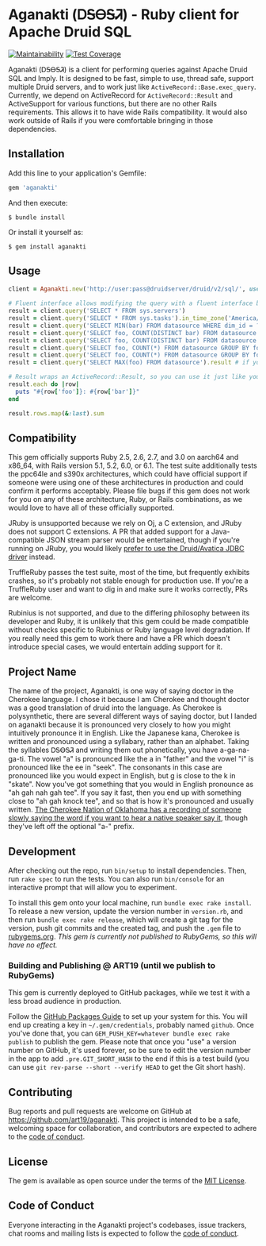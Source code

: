 # Aganakti (ᎠᎦᎾᎦᏘ) - Ruby client for Apache Druid SQL

[![Maintainability](https://api.codeclimate.com/v1/badges/2e54ebd1fc6ff0b8f12b/maintainability)](https://codeclimate.com/github/art19/aganakti/maintainability) [![Test Coverage](https://api.codeclimate.com/v1/badges/2e54ebd1fc6ff0b8f12b/test_coverage)](https://codeclimate.com/github/art19/aganakti/test_coverage)

Aganakti (ᎠᎦᎾᎦᏘ) is a client for performing queries against Apache Druid SQL and Imply. It is designed to be fast, simple to use, thread safe, support multiple Druid servers, and to work just like `ActiveRecord::Base.exec_query`. Currently, we depend on ActiveRecord for `ActiveRecord::Result` and ActiveSupport for various functions, but there are no other Rails requirements. This allows it to have wide Rails compatibility. It would also work outside of Rails if you were comfortable bringing in those dependencies.

## Installation

Add this line to your application's Gemfile:

```ruby
gem 'aganakti'
```

And then execute:

    $ bundle install

Or install it yourself as:

    $ gem install aganakti

## Usage

```ruby
client = Aganakti.new('http://user:pass@druidserver/druid/v2/sql/', user_agent_prefix: 'your-rails-app/1.0 (+http://www.example.com/)')

# Fluent interface allows modifying the query with a fluent interface before it executes
result = client.query('SELECT * FROM sys.servers')
result = client.query('SELECT * FROM sys.tasks').in_time_zone('America/Los_Angeles')
result = client.query('SELECT MIN(bar) FROM datasource WHERE dim_id = ?', id)
result = client.query('SELECT foo, COUNT(DISTINCT bar) FROM datasource GROUP BY foo').with_approximate_count_distinct
result = client.query('SELECT foo, COUNT(DISTINCT bar) FROM datasource GROUP BY foo').without_approximate_count_distinct
result = client.query('SELECT foo, COUNT(*) FROM datasource GROUP BY foo ORDER BY 2 DESC LIMIT 10').with_approximate_top_n
result = client.query('SELECT foo, COUNT(*) FROM datasource GROUP BY foo ORDER BY 2 DESC LIMIT 10').without_approximate_top_n
result = client.query('SELECT MAX(foo) FROM datasource').result # if you need to force the query to execute for some reason instead of doing so when enumerated

# Result wraps an ActiveRecord::Result, so you can use it just like you'd expect
result.each do |row|
  puts "#{row['foo']}: #{row['bar']}"
end

result.rows.map(&:last).sum
```

## Compatibility

This gem officially supports Ruby 2.5, 2.6, 2.7, and 3.0 on aarch64 and x86_64, with Rails version 5.1, 5.2, 6.0, or 6.1. The test suite additionally tests the ppc64le and s390x architectures, which could have official support if someone were using one of these architectures in production and could confirm it performs acceptably. Please file bugs if this gem does not work for you on any of these architecture, Ruby, or Rails combinations, as we would love to have all of these officially supported.

JRuby is unsupported because we rely on Oj, a C extension, and JRuby does not support C extensions. A PR that added support for a Java-compatible JSON stream parser would be entertained, though if you're running on JRuby, you would likely [prefer to use the Druid/Avatica JDBC driver](https://druid.apache.org/docs/latest/querying/sql.html#jdbc) instead.

TruffleRuby passes the test suite, most of the time, but frequently exhibits crashes, so it's probably not stable enough for production use. If you're a TruffleRuby user and want to dig in and make sure it works correctly, PRs are welcome.

Rubinius is not supported, and due to the differing philosophy between its developer and Ruby, it is unlikely that this gem could be made compatible without checks specific to Rubinius or Ruby language level degradation. If you really need this gem to work there and have a PR which doesn't introduce special cases, we would entertain adding support for it.

## Project Name

The name of the project, Aganakti, is one way of saying doctor in the Cherokee language. I chose it because I am Cherokee and thought doctor was a good translation of druid into the language. As Cherokee is polysynthetic, there are several different ways of saying doctor, but I landed on aganakti because it is pronounced very closely to how you might intuitively pronounce it in English. Like the Japanese kana, Cherokee is written and pronounced using a syllabary, rather than an alphabet. Taking the syllables ᎠᎦᎾᎦᏘ and writing them out phonetically, you have a-ga-na-ga-ti. The vowel "a" is pronounced like the a in "father" and the vowel "i" is pronounced like the ee in "seek". The consonants in this case are pronounced like you would expect in English, but g is close to the k in "skate". Now you've got something that you would in English pronounce as "ah gah nah gah tee". If you say it fast, then you end up with something close to "ah gah knock tee", and so that is how it's pronounced and usually written. [The Cherokee Nation of Oklahoma has a recording of someone slowly saying the word if you want to hear a native speaker say it](https://data.cherokee.org/Cherokee/LexiconSoundFiles/Doctor.mp3), though they've left off the optional "a-" prefix.

## Development

After checking out the repo, run `bin/setup` to install dependencies. Then, run `rake spec` to run the tests. You can also run `bin/console` for an interactive prompt that will allow you to experiment.

To install this gem onto your local machine, run `bundle exec rake install`. To release a new version, update the version number in `version.rb`, and then run `bundle exec rake release`, which will create a git tag for the version, push git commits and the created tag, and push the `.gem` file to [rubygems.org](https://rubygems.org). _This gem is currently not published to RubyGems, so this will have no effect._

### Building and Publishing @ ART19 (until we publish to RubyGems)

This gem is currently deployed to GitHub packages, while we test it with a less broad audience in production.

Follow the [GitHub Packages Guide](https://help.github.com/en/github/managing-packages-with-github-packages/configuring-rubygems-for-use-with-github-packages) to set up your system for this. You will end up creating a key in `~/.gem/credentials`, probably named `github`. Once you've done that, you can `GEM_PUSH_KEY=whatever bundle exec rake publish` to publish the gem. Please note that once you "use" a version number on GitHub, it's used forever, so be sure to edit the version number in the app to add `.pre.GIT_SHORT_HASH` to the end if this is a test build (you can use `git rev-parse --short --verify HEAD` to get the Git short hash).

## Contributing

Bug reports and pull requests are welcome on GitHub at https://github.com/art19/aganakti. This project is intended to be a safe, welcoming space for collaboration, and contributors are expected to adhere to the [code of conduct](https://github.com/art19/aganakti/blob/main/CODE_OF_CONDUCT.md).

## License

The gem is available as open source under the terms of the [MIT License](https://opensource.org/licenses/MIT).

## Code of Conduct

Everyone interacting in the Aganakti project's codebases, issue trackers, chat rooms and mailing lists is expected to follow the [code of conduct](https://github.com/art19/aganakti/blob/main/CODE_OF_CONDUCT.md).
